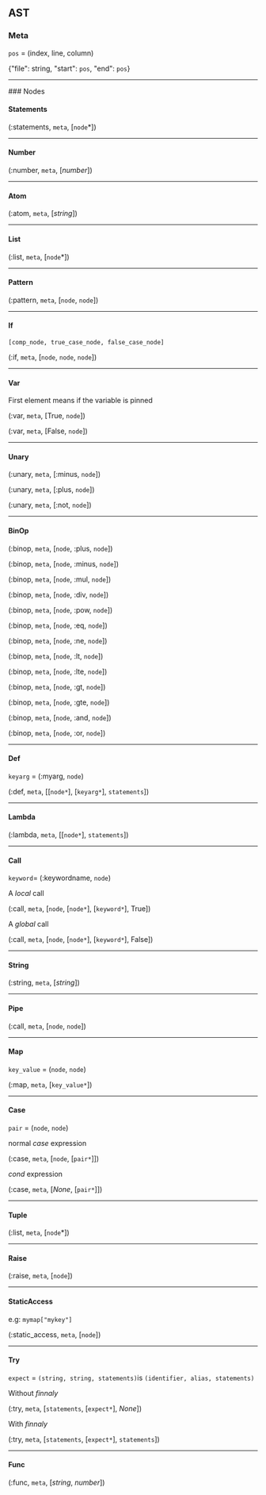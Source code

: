 ## AST

### Meta

`pos` = (index, line, column)

{"file": string, "start": `pos`, "end": `pos`}

<hr>
### Nodes


#### Statements

(:statements, `meta`, [`node`*])

<hr>

#### Number

(:number, `meta`, [*number*])

<hr>

#### Atom

(:atom, `meta`, [*string*])

<hr>

#### List

(:list, `meta`, [`node`*])

<hr>

#### Pattern

(:pattern, `meta`, [`node`, `node`])

<hr>

#### If 

`[comp_node, true_case_node, false_case_node]` 

(:if, `meta`, [`node`, `node`, `node`])

<hr>

#### Var

First element means if the variable is pinned

(:var, `meta`, [True, `node`])

(:var, `meta`, [False, `node`])

<hr>

#### Unary 

(:unary, `meta`, [:minus, `node`])

(:unary, `meta`, [:plus, `node`])

(:unary, `meta`, [:not, `node`])

<hr>

#### BinOp

(:binop, `meta`, [`node`, :plus, `node`])

(:binop, `meta`, [`node`, :minus, `node`])

(:binop, `meta`, [`node`, :mul, `node`])

(:binop, `meta`, [`node`, :div, `node`])

(:binop, `meta`, [`node`, :pow, `node`])

(:binop, `meta`, [`node`, :eq, `node`])

(:binop, `meta`, [`node`, :ne, `node`])

(:binop, `meta`, [`node`, :lt, `node`])

(:binop, `meta`, [`node`, :lte, `node`])

(:binop, `meta`, [`node`, :gt, `node`])

(:binop, `meta`, [`node`, :gte, `node`])

(:binop, `meta`, [`node`, :and, `node`])

(:binop, `meta`, [`node`, :or, `node`])

<hr>

#### Def

`keyarg`  = (:myarg, `node`) 

(:def, `meta`, [[`node*`], [`keyarg*`], `statements`])

<hr>

#### Lambda

(:lambda, `meta`, [[`node*`], `statements`])

<hr>

#### Call

`keyword`= (:keywordname, `node`)

A *local* call

(:call, `meta`, [`node`, [`node*`], [`keyword*`], True])

A *global* call

(:call, `meta`, [`node`, [`node*`], [`keyword*`], False])

<hr>

#### String

(:string, `meta`, [*string*])

<hr>

#### Pipe

(:call, `meta`, [`node`, `node`])

<hr>

#### Map

`key_value` = (`node`, `node`)

(:map, `meta`, [`key_value*`])

<hr>

#### Case

`pair` = (`node`, `node`)

normal *case* expression

(:case, `meta`, [`node`, [`pair*`]])

*cond* expression

(:case, `meta`, [*None*, [`pair*`]])

<hr>

#### Tuple

(:list, `meta`, [`node`*])

<hr>

#### Raise

(:raise, `meta`, [`node`])

<hr>

#### StaticAccess

e.g: ```mymap["mykey"]```

(:static_access, `meta`, [`node`])

<hr>

#### Try

`expect` = `(string, string, statements)`is `(identifier, alias, statements)`

Without *finnaly*

(:try, `meta`, [`statements`, [`expect*`], *None*])

With *finnaly*

(:try, `meta`, [`statements`, [`expect*`], `statements`])

<hr>

#### Func

(:func, `meta`, [*string*, *number*])